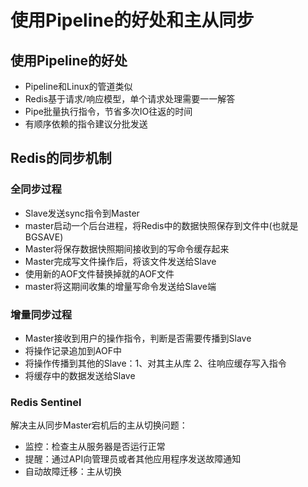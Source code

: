 # 使用Pipeline的好处和主从同步

## 使用Pipeline的好处

* Pipeline和Linux的管道类似
* Redis基于请求/响应模型，单个请求处理需要一一解答
* Pipe批量执行指令，节省多次IO往返的时间
* 有顺序依赖的指令建议分批发送

## Redis的同步机制

### 全同步过程

* Slave发送sync指令到Master
* master启动一个后台进程，将Redis中的数据快照保存到文件中\(也就是BGSAVE\)
* Master将保存数据快照期间接收到的写命令缓存起来
* Master完成写文件操作后，将该文件发送给Slave
* 使用新的AOF文件替换掉就的AOF文件
* master将这期间收集的增量写命令发送给Slave端

### 增量同步过程

* Master接收到用户的操作指令，判断是否需要传播到Slave
* 将操作记录追加到AOF中
* 将操作传播到其他的Slave：1、对其主从库 2、往响应缓存写入指令
* 将缓存中的数据发送给Slave

### Redis Sentinel

解决主从同步Master宕机后的主从切换问题：

* 监控：检查主从服务器是否运行正常
* 提醒：通过API向管理员或者其他应用程序发送故障通知
* 自动故障迁移：主从切换



